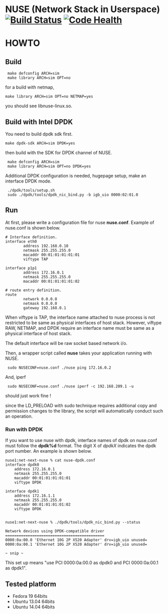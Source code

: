 NUSE (Network Stack in Userspace) [![Build Status](https://travis-ci.org/libos-nuse/net-next-nuse.png)](https://travis-ci.org/libos-nuse/net-next-nuse) [![Code Health](https://landscape.io/github/libos-nuse/net-next-nuse/nuse/landscape.svg)](https://landscape.io/github/libos-nuse/net-next-nuse/nuse)
===============================


# HOWTO
## Build

```
 make defconfig ARCH=sim
 make library ARCH=sim OPT=no
```

for a build with netmap,

```
make library ARCH=sim OPT=no NETMAP=yes
```

you should see libnuse-linux.so.

## Build with Intel DPDK

You need to build dpdk sdk first.

```
make dpdk-sdk ARCH=sim DPDK=yes
```

then build with the SDK for DPDK channel of NUSE.

```
 make defconfig ARCH=sim
 make library ARCH=sim OPT=no DPDK=yes
```

Additional DPDK configuration is needed, hugepage setup, make an interface DPDK mode.

```
 ./dpdk/tools/setup.sh
 sudo ./dpdk/tools/dpdk_nic_bind.py -b igb_uio 0000:02:01.0
```

## Run

At first, please write a configuration file for nuse **nuse.conf**.
Example of nuse.conf is shown below.

```
# Interface definition.
interface eth0
        address 192.168.0.10
        netmask 255.255.255.0
        macaddr 00:01:01:01:01:01
        viftype TAP

interface p1p1
        address 172.16.0.1
        netmask 255.255.255.0
        macaddr 00:01:01:01:01:02

# route entry definition.
route
        network 0.0.0.0
        netmask 0.0.0.0
        gateway 192.168.0.1
```

When viftype is TAP, the interface name attached to nuse process is
not restricted to be same as physical interfaces of host
stack. However, viftype RAW, NETMAP, and DPDK require an interface name
must be same as a physical interface of host stack.

The default interface will be raw socket based network i/o.


Then, a wrapper script called **nuse** takes your application running with NUSE.

```
 sudo NUSECONF=nuse.conf ./nuse ping 172.16.0.2
```

And, iperf

```
 sudo NUSECONF=nuse.conf ./nuse iperf -c 192.168.209.1 -u
```

should just work fine !

since the LD_PRELOAD with sudo technique requires additional copy and permission changes to the library, the script will automatically conduct such an operation.


### Run with DPDK

If you want to use nuse with dpdk, interface names of dpdk on nuse.conf must
follow the **dpdk%d** format.  The digit X of _dpdkX_ indicates the
dpdk port number. An example is shown below.

```
nuse1:net-next-nuse % cat nuse-dpdk.conf
interface dpdk0
	address 172.16.0.1
	netmask 255.255.255.0
	macaddr 00:01:01:01:01:01
	viftype DPDK

interface dpdk1
	address 172.16.1.1
	netmask 255.255.255.0
	macaddr 00:01:01:01:01:02
	viftype DPDK


nuse1:net-next-nuse % ./dpdk/tools/dpdk_nic_bind.py --status

Network devices using DPDK-compatible driver
============================================
0000:0a:00.0 'Ethernet 10G 2P X520 Adapter' drv=igb_uio unused=
0000:0a:00.1 'Ethernet 10G 2P X520 Adapter' drv=igb_uio unused=

~ snip ~
```

This set up means
"use PCI 0000:0a:00.0 as dpdk0 and PCI 0000:0a:00.1 as dpdk1".


## Tested platform
- Fedora 19 64bits
- Ubuntu 13.04 64bits
- Ubuntu 14.04 64bits
